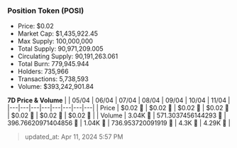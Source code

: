 
  ### Position Token (POSI)
  - Price: $0.02
  - Market Cap: $1,435,922.45
  - Max Supply: 100,000,000
  - Total Supply: 90,971,209.005
  - Circulating Supply: 90,191,263.061
  - Total Burn: 779,945.944
  - Holders: 735,966
  - Transactions: 5,738,593
  - Volume: $393,242,901.84

  **7D Price & Volume**
  | | 05&#x2F;04 | 06&#x2F;04 | 07&#x2F;04 | 08&#x2F;04 | 09&#x2F;04 | 10&#x2F;04 | 11&#x2F;04 |
  |---|---|---|---|---|---|---|---|
  | Price | $0.02 🔻 | $0.02 🔻 | $0.02 🚀 | $0.02 🚀 | $0.02 🔻 | $0.02 🔻 | $0.02 🔻 |
  | Volume | 3.04K 🔻 | 571.3037456144293 🔻 | 396.76620971404856 🔻 | 1.04K 🚀 | 736.953720091919 🔻 | 4.3K 🚀 | 4.29K 🔻 |

  > updated_at: Apr 11, 2024 5:57 PM
